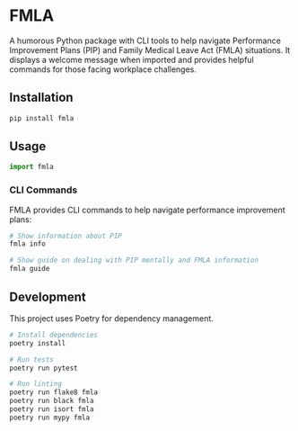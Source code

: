 # FMLA

A humorous Python package with CLI tools to help navigate Performance Improvement Plans (PIP) and Family Medical Leave Act (FMLA) situations. It displays a welcome message when imported and provides helpful commands for those facing workplace challenges.

## Installation

```bash
pip install fmla
```

## Usage

```python
import fmla
```

### CLI Commands

FMLA provides CLI commands to help navigate performance improvement plans:

```bash
# Show information about PIP
fmla info

# Show guide on dealing with PIP mentally and FMLA information
fmla guide
```

## Development

This project uses Poetry for dependency management.

```bash
# Install dependencies
poetry install

# Run tests
poetry run pytest

# Run linting
poetry run flake8 fmla
poetry run black fmla
poetry run isort fmla
poetry run mypy fmla
```
